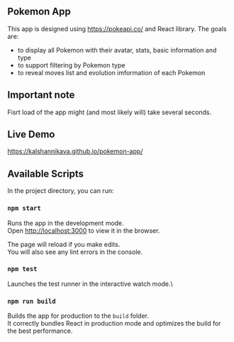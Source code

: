 ## Pokemon App

This app is designed using https://pokeapi.co/ and React library. The goals are:
- to display all Pokemon with their avatar, stats, basic information and type
- to support filtering by Pokemon type
- to reveal moves list and evolution imformation of each Pokemon

## Important note

Fisrt load of the app might (and most likely will) take several seconds.

## Live Demo

https://kalshannikava.github.io/pokemon-app/

## Available Scripts

In the project directory, you can run:

### `npm start`

Runs the app in the development mode.\
Open [http://localhost:3000](http://localhost:3000) to view it in the browser.

The page will reload if you make edits.\
You will also see any lint errors in the console.

### `npm test`

Launches the test runner in the interactive watch mode.\

### `npm run build`

Builds the app for production to the `build` folder.\
It correctly bundles React in production mode and optimizes the build for the best performance.
